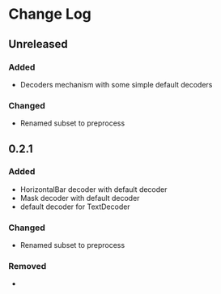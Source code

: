 # Change Log

## Unreleased

### Added

* Decoders mechanism with some simple default decoders

### Changed

* Renamed subset to preprocess


## 0.2.1

### Added

* HorizontalBar decoder with default decoder
* Mask decoder with default decoder
* default decoder for TextDecoder

### Changed

* Renamed subset to preprocess

### Removed

* 
